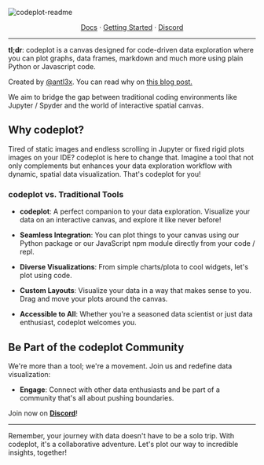 ![codeplot-readme](https://github.com/codeplot-co/codeplot/assets/26308297/e1212d25-a731-4755-875d-e988848f6d87)
<div align="center">
<a href="https://codeplot.co">Docs</a> 
<span> · </span><a href="https://codeplot.co/getting-started">Getting Started</a> 
<span> · </span>
<a href="https://discord.gg/fYTsNp5Wvt">Discord</a>
</div>

---

**tl;dr**: codeplot is a canvas designed for code-driven data exploration where you can plot graphs, data frames, markdown and much more using plain Python or Javascript code.

Created by [@antl3x](https://github.com/antl3x). You can read why on [this blog post.](https://antl3x.co/posts/2024-01-25-today-i-decided-to-create-a-tool-that-i-always-wanted/)

We aim to bridge the gap between traditional coding environments like Jupyter / Spyder and the world of interactive spatial canvas.

## Why codeplot?

Tired of static images and endless scrolling in Jupyter or fixed rigid plots images on your IDE? codeplot is here to change that. Imagine a tool that not only complements but enhances your data exploration workflow with dynamic, spatial data visualization. That's codeplot for you!

### codeplot vs. Traditional Tools

- **codeplot**: A perfect companion to your data exploration. Visualize your data on an interactive canvas, and explore it like never before!

- **Seamless Integration**: You can plot things to your canvas using our Python package or our JavaScript npm module directly from your code / repl.

- **Diverse Visualizations**: From simple charts/plota to cool widgets, let's plot using code.

- **Custom Layouts**: Visualize your data in a way that makes sense to you. Drag and move your plots around the canvas.

- **Accessible to All**: Whether you're a seasoned data scientist or just data enthusiast, codeplot welcomes you.

## Be Part of the codeplot Community

We're more than a tool; we're a movement. Join us and redefine data visualization:

- **Engage**: Connect with other data enthusiasts and be part of a community that's all about pushing boundaries.

Join now on **[Discord](https://discord.gg/fYTsNp5Wvt)**!

---

Remember, your journey with data doesn't have to be a solo trip. With codeplot, it's a collaborative adventure. Let's plot our way to incredible insights, together!

